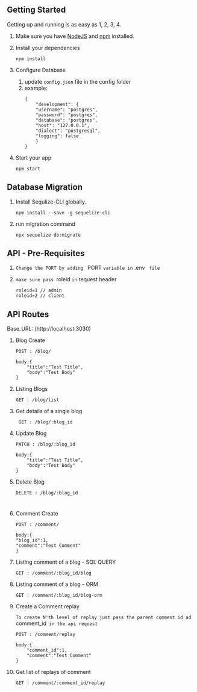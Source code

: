 ## Getting Started

Getting up and running is as easy as 1, 2, 3, 4.

1. Make sure you have [NodeJS](https://nodejs.org/) and [npm](https://www.npmjs.com/) installed.
2. Install your dependencies

    ```
    npm install
    ```

3. Configure Database
    1. update `config.json` file in the config folder
    2. example:
        ```
        {
            "development": {
            "username": "postgres",
            "password": "postgres",
            "database": "postgres",
            "host": "127.0.0.1",
            "dialect": "postgresql",
            "logging": false
            }
        }
        ```
4. Start your app

    ```
    npm start
    ```

## Database Migration

1. Install Sequlize-CLI globally.

    ```
    npm install --save -g sequelize-cli
    ```

2. run migration command
    ```
    npx sequelize db:migrate
    ```

## API - Pre-Requisites

1. `Change the PORT by adding ` PORT `variable in` .env ` file`

2. `make sure pass `roleid `in` request header` `

    ```
    roleid=1 // admin
    roleid=2 // client
    ```

## API Routes

Base_URL: (http://localhost:3030)

1. Blog Create

    ```
    POST : /blog/

    body:{
        "title":"Test Title",
        "body":"Test Body"
    }
    ```

2. Listing Blogs

    ```
    GET : /blog/list
    ```

3. Get details of a single blog

    ```
     GET : /blog/:blog_id
    ```

4. Update Blog

    ```
    PATCH : /blog/:blog_id

    body:{
        "title":"Test Title",
        "body":"Test Body"
    }

    ```

5. Delete Blog

    ```
    DELETE : /blog/:blog_id
    ```

#

#

6. Comment Create

    ```
    POST : /comment/

    body:{
    "blog_id":1,
    "comment":"Test Comment"
    }
    ```

7. Listing comment of a blog - SQL QUERY

    ```
    GET : /comment/:blog_id/blog
    ```

8. Listing comment of a blog - ORM

    ```
    GET : /comment/:blog_id/blog-orm
    ```

9. Create a Comment replay

    `To create N'th level of replay just pass the parent comment id ad `comment_id` in the api request`

    ```
    POST : /comment/replay

    body:{
        "comment_id":1,
        "comment":"Test Comment"
    }
    ```

10. Get list of replays of comment

    ```
    GET : /comment/:comment_id/replay
    ```
